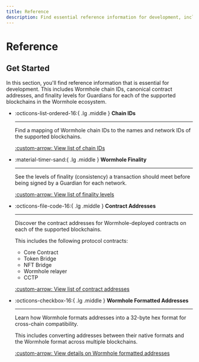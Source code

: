 ```yaml
---
title: Reference
description: Find essential reference information for development, including canonical contract addresses, Wormhole chain IDs, and Wormhole finality levels for Guardians.
---
```


# Reference

## Get Started

In this section, you'll find reference information that is essential for development. This includes Wormhole chain IDs, canonical contract addresses, and finality levels for Guardians for each of the supported blockchains in the Wormhole ecosystem.

<div class="grid cards" markdown>

-   :octicons-list-ordered-16:{ .lg .middle } **Chain IDs**

    ---

    Find a mapping of Wormhole chain IDs to the names and network IDs of the supported blockchains.

    [:custom-arrow: View list of chain IDs](/docs/build/reference/chain-ids/)

-   :material-timer-sand:{ .lg .middle } **Wormhole Finality**

    ---

    See the levels of finality (consistency) a transaction should meet before being signed by a Guardian for each network.

    [:custom-arrow: View list of finality levels](/docs/build/reference/consistency-levels/)

-   :octicons-file-code-16:{ .lg .middle } **Contract Addresses**

    ---

    Discover the contract addresses for Wormhole-deployed contracts on each of the supported blockchains.

    This includes the following protocol contracts:

    - Core Contract
    - Token Bridge
    - NFT Bridge
    - Wormhole relayer
    - CCTP

    [:custom-arrow: View list of contract addresses](/docs/build/reference/contract-addresses/)

-   :octicons-checkbox-16:{ .lg .middle } **Wormhole Formatted Addresses**

    ---

    Learn how Wormhole formats addresses into a 32-byte hex format for cross-chain compatibility.
    
    This includes converting addresses between their native formats and the Wormhole format across multiple blockchains.

    [:custom-arrow: View details on Wormhole formatted addresses](/docs/build/reference/wormhole-formatted-addresses/)

</div>
